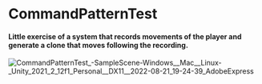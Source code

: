 # CommandPatternTest

#### Little exercise of a system that records movements of the player and generate a clone that moves following the recording.

![CommandPatternTest_-_SampleScene_-_Windows__Mac__Linux_-_Unity_2021_2_12f1_Personal__DX11__2022-08-21_19-24-39_AdobeExpress](https://user-images.githubusercontent.com/75800100/185803514-081516f3-9260-4933-af11-c6add91a7d4b.gif)

